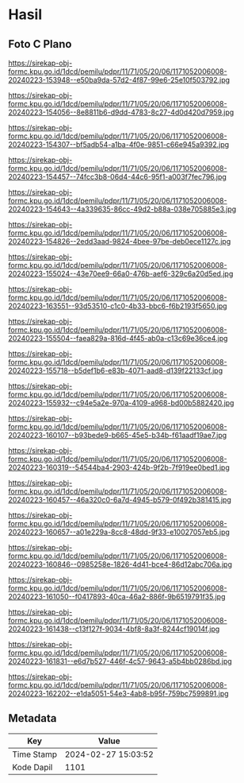 # Hasil

## Foto C Plano

https://sirekap-obj-formc.kpu.go.id/1dcd/pemilu/pdpr/11/71/05/20/06/1171052006008-20240223-153948--e50ba9da-57d2-4f87-99e6-25e10f503792.jpg

https://sirekap-obj-formc.kpu.go.id/1dcd/pemilu/pdpr/11/71/05/20/06/1171052006008-20240223-154056--8e8811b6-d9dd-4783-8c27-4d0d420d7959.jpg

https://sirekap-obj-formc.kpu.go.id/1dcd/pemilu/pdpr/11/71/05/20/06/1171052006008-20240223-154307--bf5adb54-a1ba-4f0e-9851-c66e945a9392.jpg

https://sirekap-obj-formc.kpu.go.id/1dcd/pemilu/pdpr/11/71/05/20/06/1171052006008-20240223-154457--74fcc3b8-06d4-44c6-95f1-a003f7fec796.jpg

https://sirekap-obj-formc.kpu.go.id/1dcd/pemilu/pdpr/11/71/05/20/06/1171052006008-20240223-154643--4a339635-86cc-49d2-b88a-038e705885e3.jpg

https://sirekap-obj-formc.kpu.go.id/1dcd/pemilu/pdpr/11/71/05/20/06/1171052006008-20240223-154826--2edd3aad-9824-4bee-97be-deb0ece1127c.jpg

https://sirekap-obj-formc.kpu.go.id/1dcd/pemilu/pdpr/11/71/05/20/06/1171052006008-20240223-155024--43e70ee9-66a0-476b-aef6-329c6a20d5ed.jpg

https://sirekap-obj-formc.kpu.go.id/1dcd/pemilu/pdpr/11/71/05/20/06/1171052006008-20240223-163551--93d53510-c1c0-4b33-bbc6-f6b2193f5650.jpg

https://sirekap-obj-formc.kpu.go.id/1dcd/pemilu/pdpr/11/71/05/20/06/1171052006008-20240223-155504--faea829a-816d-4f45-ab0a-c13c69e36ce4.jpg

https://sirekap-obj-formc.kpu.go.id/1dcd/pemilu/pdpr/11/71/05/20/06/1171052006008-20240223-155718--b5def1b6-e83b-4071-aad8-d139f22133cf.jpg

https://sirekap-obj-formc.kpu.go.id/1dcd/pemilu/pdpr/11/71/05/20/06/1171052006008-20240223-155932--c94e5a2e-970a-4109-a968-bd00b5882420.jpg

https://sirekap-obj-formc.kpu.go.id/1dcd/pemilu/pdpr/11/71/05/20/06/1171052006008-20240223-160107--b93bede9-b665-45e5-b34b-f61aadf19ae7.jpg

https://sirekap-obj-formc.kpu.go.id/1dcd/pemilu/pdpr/11/71/05/20/06/1171052006008-20240223-160319--54544ba4-2903-424b-9f2b-7f919ee0bed1.jpg

https://sirekap-obj-formc.kpu.go.id/1dcd/pemilu/pdpr/11/71/05/20/06/1171052006008-20240223-160457--46a320c0-6a7d-4945-b579-0f492b381415.jpg

https://sirekap-obj-formc.kpu.go.id/1dcd/pemilu/pdpr/11/71/05/20/06/1171052006008-20240223-160657--a01e229a-8cc8-48dd-9f33-e10027057eb5.jpg

https://sirekap-obj-formc.kpu.go.id/1dcd/pemilu/pdpr/11/71/05/20/06/1171052006008-20240223-160846--0985258e-1826-4d41-bce4-86d12abc706a.jpg

https://sirekap-obj-formc.kpu.go.id/1dcd/pemilu/pdpr/11/71/05/20/06/1171052006008-20240223-161050--f0417893-40ca-46a2-886f-9b6519791f35.jpg

https://sirekap-obj-formc.kpu.go.id/1dcd/pemilu/pdpr/11/71/05/20/06/1171052006008-20240223-161438--c13f127f-9034-4bf8-8a3f-8244cf19014f.jpg

https://sirekap-obj-formc.kpu.go.id/1dcd/pemilu/pdpr/11/71/05/20/06/1171052006008-20240223-161831--e6d7b527-446f-4c57-9643-a5b4bb0286bd.jpg

https://sirekap-obj-formc.kpu.go.id/1dcd/pemilu/pdpr/11/71/05/20/06/1171052006008-20240223-162202--e1da5051-54e3-4ab8-b95f-759bc7599891.jpg


## Metadata

| Key        | Value               |
| ---------- | ------------------- |
| Time Stamp | 2024-02-27 15:03:52 |
| Kode Dapil | 1101                |



